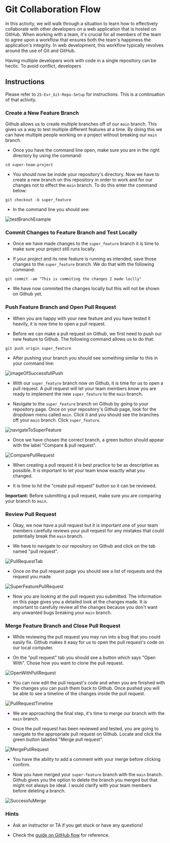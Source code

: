 # Git Collaboration Flow

In this activity, we will walk through a situation to learn how to effectively collaborate with other developers on a web application that is hosted on GitHub. When working with a team, it's crucial for all members of the team to agree upon a workflow that ensures both the team's happiness the application's integrity. In web development, this workflow typically revolves around the use of Git and GitHub.

Having multiple developers work with code in a single repository can be hectic. To avoid conflict, developers 

## Instructions

Please refer to `25-Evr_Git-Repo-Setup` for instructions. This is a continuation of that activity.

### Create a New Feature Branch
Github allows us to create multiple branches off of our `main` branch. This gives us a way to test multiple different features at a time. By doing this we can have multiple people working on a project without breaking our `main` branch.

* Once you have the command line open, make sure you are in the right directory by using the command:

```
cd super-team-project
```

* You should now be inside your repository's directory. Now we have to create a new branch on this repository in order to work and for our changes not to effect the `main` branch. To do this enter the command below:

```
git checkout -b super_feature
```

* In the command line you should see:

![testBranchExample](./Images/01-feature-branch-created.png)


### Commit Changes to Feature Branch and Test Locally


* Once we have made changes to the `super_feature` branch it is time to make sure your project still runs locally.

* If your project and its new feature is running as intended, save those changes to the `super_feature` branch. We do that with the following command:

```
git commit -am "This is commiting the changes I made loclly"
```

* We have now commited the changes locally but this will not be shown on Github yet.

### Push Feature Branch and Open Pull Request

* When you are happy with your new feature and you have tested it heavily, it is now time to open a pull request.

* Before we can make a pull request on Github, we first need to push our new feature to Github. The following command allows us to do that:

```
git push origin super_feature
```

* After pushing your branch you should see something similar to this in your command line:

![imageOfSuccessfullPush](./Images/02-successful-push.png)

* With our `super_feature` branch now on Github, it is time for us to open a pull request. A pull request will let your team members know you are ready to implement the new `super_feature` to the `main` branch.

* Navigate to the `super_feature` branch on Github by going to your repository page. Once on your repository's Github page, look for the dropdown menu called `main`. Click it and you should see the branches off your `main` branch. Click `super_feature`.

![navigateToSuperFeature](./Images/03-navigate-to-super-feature.png)

* Once we have chosen the correct branch, a green button should appear with the label "Compare & pull request".

![ComparePullRequest](./Images/04-compare-pull-request.png)

* When creating a pull request it is best practice to be as descriptive as possible. It is important to let your team know exactly what you changed. 

* It is time to hit the "create pull request" button so it can be reviewed.

**Important:** Before submitting a pull request, make sure you are comparing your branch to `main`.

### Review Pull Request

* Okay, we now have a pull request but it is important one of your team members carefully reviews your pull request for any mistakes that could potentially break the `main` branch.

* We have to navigate to our repository on Github and click on the tab named "pull request".

![PullRequestTab](./Images/05-pull-request-tab.png)

* Once on the pull request page you should see a list of requests and the request you made.

![SuperFeaturePullRequest](./Images/06-super-feature-pull-request.png)

* Now you are looking at the pull request you submitted. The information on this page gives you a detailed look at the changes made. It is important to carefully review all the changes because you don't want any unwanted bugs breaking your `main` branch.

### Merge Feature Branch and Close Pull Request

* While reviewing the pull request you may run into a bug that you could easily fix. Github makes it easy for us to open the pull request's code on our local computer.

* On the "pull request" tab you should see a button which says "Open With". Chose how you want to clone the pull request. 

![OpenWithPullRequest](./Images/07-clone-pull-request.png)

* You can now edit the pull request's code and when you are finished with the changes you can push them back to Github. Once pushed you will be able to see a timeline of the changes inside the pull request.

![PullRequestTimeline](./Images/08-pull-request-timeline.png)

* We are approaching the final step, it's time to merge our branch with the `main` branch. 

* Once the pull request has been reviewed and tested, you are going to navigate to the appropriate pull request on Github. Locate and click the green button labelled "Merge pull request".

![MergePullRequest](./Images/09-merge-pull-request.png)

* You have the ability to add a comment with your merge before clicking confirm.

* Now you have merged your `super-feature` branch with the `main` branch. Github gives you the option to delete the branch you merged but that might not always be ideal. I would clarify with your team members before deleting a branch.

![SuccessfuMerge](./Images/10-successful-merge.png)

### Hints

* Ask an instructor or TA if you get stuck or have any questions!

* Check the [guide on GitHub flow](https://guides.github.com/introduction/flow/) for reference.
